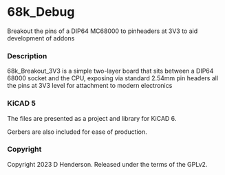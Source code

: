 # 68k_Debug
Breakout the pins of a DIP64 MC68000 to pinheaders at 3V3 to aid development of addons
### Description
68k_Breakout_3V3 is a simple two-layer board that sits between a DIP64 68000 socket and the CPU, exposing via standard 2.54mm pin headers all the pins at 3V3 level for attachment to modern electronics
### KiCAD 5
The files are presented as a project and library for KiCAD 6.

Gerbers are also included for ease of production.
### Copyright
Copyright 2023 D Henderson. Released under the terms of the GPLv2.
